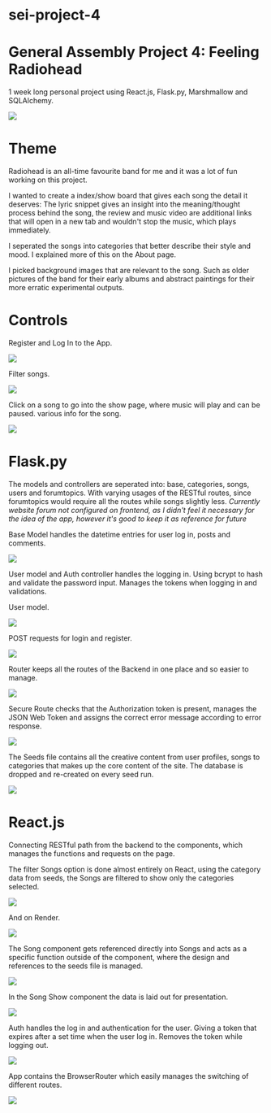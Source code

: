 # sei-project-4

General Assembly Project 4: Feeling Radiohead
==========================
1 week long personal project using React.js, Flask.py, Marshmallow and SQLAlchemy.

![](readmepics/feelingradiohead.png)

Theme
==========
Radiohead is an all-time favourite band for me and it was a lot of fun working on this project.

I wanted to create a index/show board that gives each song the detail it deserves: The lyric snippet gives an insight into the meaning/thought process behind the song, the review and music video are additional links that will open in a new tab and wouldn't stop the music, which plays immediately.

I seperated the songs into categories that better describe their style and mood. I explained more of this on the About page.

I picked background images that are relevant to the song. Such as older pictures of the band for their early albums and abstract paintings for their more erratic experimental outputs.

Controls
===========
Register and Log In to the App.

![](readmepics/login.png)

Filter songs.

![](readmepics/filter.png)

Click on a song to go into the show page, where music will play and can be paused. various info for the song.

![](readmepics/songinfo.png)

Flask.py
============
The models and controllers are seperated into: base, categories, songs, users and forumtopics. With varying usages of the RESTful routes, since forumtopics would require all the routes while songs slightly less. *Currently website forum not configured on frontend, as I didn't feel it necessary for the idea of the app, however it's good to keep it as reference for future*

Base Model handles the datetime entries for user log in, posts and comments.

![](readmepics/basemodel.png)

User model and Auth controller handles the logging in. Using bcrypt to hash and validate the password input. Manages the tokens when logging in and validations.

User model.

![](readmepics/usermodel.png)

POST requests for login and register.

![](readmepics/postroutes.png)

Router keeps all the routes of the Backend in one place and so easier to manage.

![](readmepics/router.png)

Secure Route checks that the Authorization token is present, manages the JSON Web Token and assigns the correct error message according to error response.

![](readmepics/secureroute.png)

The Seeds file contains all the creative content from user profiles, songs to categories that makes up the core content of the site. The database is dropped and re-created on every seed run.

![](readmepics/seed.png)

React.js
============
Connecting RESTful path from the backend to the components, which manages the functions and requests on the page.

The filter Songs option is done almost entirely on React, using the category data from seeds, the Songs are filtered to show only the categories selected.

![](readmepics/filtercode.png)

And on Render.

![](readmepics/filterrender.png)

The Song component gets referenced directly into Songs and acts as a specific function outside of the component, where the design and references to the seeds file is managed.

![](readmepics/song.png)

In the Song Show component the data is laid out for presentation.

![](readmepics/songshow.png)

Auth handles the log in and authentication for the user. Giving a token that expires after a set time when the user log in. Removes the token while logging out.

![](readmepics/auth.png)

App contains the BrowserRouter which easily manages the switching of different routes.

![](readmepics/browserrouter.png)
